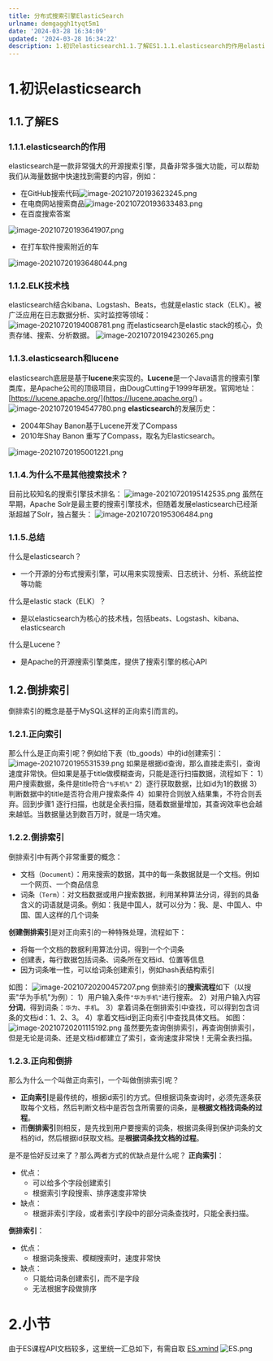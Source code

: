 ```yaml
---
title: 分布式搜索引擎ElasticSearch
urlname: demgaggh1tyqt5m1
date: '2024-03-28 16:34:09'
updated: '2024-03-28 16:34:22'
description: 1.初识elasticsearch1.1.了解ES1.1.1.elasticsearch的作用elasticsearch是一款非常强大的开源搜索引擎，具备非常多强大功能，可以帮助我们从海量数据中快速找到需要的内容，例如： 在GitHub搜索代码 在电商网站搜索商品 在百度搜索答案 在打车软件搜...
---
```

# 1.初识elasticsearch
## 1.1.了解ES
### 1.1.1.elasticsearch的作用
elasticsearch是一款非常强大的开源搜索引擎，具备非常多强大功能，可以帮助我们从海量数据中快速找到需要的内容，例如：

-  在GitHub搜索代码![image-20210720193623245.png](https://raw.githubusercontent.com/choodsire666/blog-img/main/00d17f4e748a6a61f756ede7a949d247.png)
-  在电商网站搜索商品![image-20210720193633483.png](https://raw.githubusercontent.com/choodsire666/blog-img/main/39940b900e1ba99e039ea9bc082bb68c.png)
-  在百度搜索答案

![image-20210720193641907.png](https://raw.githubusercontent.com/choodsire666/blog-img/main/ae59116fc0722b5833302830d2615cba.png)

-  在打车软件搜索附近的车

![image-20210720193648044.png](https://raw.githubusercontent.com/choodsire666/blog-img/main/26de1e5799a0a9db247d92bca47ec06f.png)
### 1.1.2.ELK技术栈
elasticsearch结合kibana、Logstash、Beats，也就是elastic stack（ELK）。被广泛应用在日志数据分析、实时监控等领域：
![image-20210720194008781.png](https://raw.githubusercontent.com/choodsire666/blog-img/main/14b701d4db45e461e81aa9f647b42113.png)
而elasticsearch是elastic stack的核心，负责存储、搜索、分析数据。
![image-20210720194230265.png](https://raw.githubusercontent.com/choodsire666/blog-img/main/8257a620665c0a59c97b48e48c769c66.png)
### 1.1.3.elasticsearch和lucene
elasticsearch底层是基于**lucene**来实现的。**Lucene**是一个Java语言的搜索引擎类库，是Apache公司的顶级项目，由DougCutting于1999年研发。官网地址：[https://lucene.apache.org/](https://lucene.apache.org/) 。
![image-20210720194547780.png](https://raw.githubusercontent.com/choodsire666/blog-img/main/c2c54dcb3f149f383c7c54e15e82cc2c.png)
**elasticsearch**的发展历史：

- 2004年Shay Banon基于Lucene开发了Compass
- 2010年Shay Banon 重写了Compass，取名为Elasticsearch。

![image-20210720195001221.png](https://raw.githubusercontent.com/choodsire666/blog-img/main/baa81c8d3995a1be8a1fa5d1f3f8a46e.png)
### 1.1.4.为什么不是其他搜索技术？
目前比较知名的搜索引擎技术排名：
![image-20210720195142535.png](https://raw.githubusercontent.com/choodsire666/blog-img/main/888363e34ba0a8024aeb3859eb3f24fb.png)
虽然在早期，Apache Solr是最主要的搜索引擎技术，但随着发展elasticsearch已经渐渐超越了Solr，独占鳌头：
![image-20210720195306484.png](https://raw.githubusercontent.com/choodsire666/blog-img/main/4df2d35aefb5d3f16cca3c15688bc01e.png)
### 1.1.5.总结
什么是elasticsearch？

- 一个开源的分布式搜索引擎，可以用来实现搜索、日志统计、分析、系统监控等功能

什么是elastic stack（ELK）？

- 是以elasticsearch为核心的技术栈，包括beats、Logstash、kibana、elasticsearch

什么是Lucene？

- 是Apache的开源搜索引擎类库，提供了搜索引擎的核心API
## 1.2.倒排索引
倒排索引的概念是基于MySQL这样的正向索引而言的。
### 1.2.1.正向索引
那么什么是正向索引呢？例如给下表（tb_goods）中的id创建索引：
![image-20210720195531539.png](https://raw.githubusercontent.com/choodsire666/blog-img/main/ce24023f2da09cea2c832bf67e201b82.png)
如果是根据id查询，那么直接走索引，查询速度非常快。但如果是基于title做模糊查询，只能是逐行扫描数据，流程如下：
1）用户搜索数据，条件是title符合`"%手机%"`
2）逐行获取数据，比如id为1的数据
3）判断数据中的title是否符合用户搜索条件
4）如果符合则放入结果集，不符合则丢弃。回到步骤1
逐行扫描，也就是全表扫描，随着数据量增加，其查询效率也会越来越低。当数据量达到数百万时，就是一场灾难。
### 1.2.2.倒排索引
倒排索引中有两个非常重要的概念：

- 文档（`Document`）：用来搜索的数据，其中的每一条数据就是一个文档。例如一个网页、一个商品信息
- 词条（`Term`）：对文档数据或用户搜索数据，利用某种算法分词，得到的具备含义的词语就是词条。例如：我是中国人，就可以分为：我、是、中国人、中国、国人这样的几个词条

**创建倒排索引**是对正向索引的一种特殊处理，流程如下：

- 将每一个文档的数据利用算法分词，得到一个个词条
- 创建表，每行数据包括词条、词条所在文档id、位置等信息
- 因为词条唯一性，可以给词条创建索引，例如hash表结构索引

如图：
![image-20210720200457207.png](https://raw.githubusercontent.com/choodsire666/blog-img/main/65ebd2db4d567bbdb50071838c31ca66.png)
倒排索引的**搜索流程**如下（以搜索"华为手机"为例）：
1）用户输入条件`"华为手机"`进行搜索。
2）对用户输入内容**分词**，得到词条：`华为`、`手机`。
3）拿着词条在倒排索引中查找，可以得到包含词条的文档id：1、2、3。
4）拿着文档id到正向索引中查找具体文档。
如图：
![image-20210720201115192.png](https://raw.githubusercontent.com/choodsire666/blog-img/main/1b00e6736b7a60e2354171681a5bae8c.png)
虽然要先查询倒排索引，再查询倒排索引，但是无论是词条、还是文档id都建立了索引，查询速度非常快！无需全表扫描。
### 1.2.3.正向和倒排
那么为什么一个叫做正向索引，一个叫做倒排索引呢？

-  **正向索引**是最传统的，根据id索引的方式。但根据词条查询时，必须先逐条获取每个文档，然后判断文档中是否包含所需要的词条，是**根据文档找词条的过程**。 
-  而**倒排索引**则相反，是先找到用户要搜索的词条，根据词条得到保护词条的文档的id，然后根据id获取文档。是**根据词条找文档的过程**。 

是不是恰好反过来了？那么两者方式的优缺点是什么呢？
**正向索引**：

- 优点： 
   - 可以给多个字段创建索引
   - 根据索引字段搜索、排序速度非常快
- 缺点： 
   - 根据非索引字段，或者索引字段中的部分词条查找时，只能全表扫描。

**倒排索引**：

- 优点： 
   - 根据词条搜索、模糊搜索时，速度非常快
- 缺点： 
   - 只能给词条创建索引，而不是字段
   - 无法根据字段做排序
# 2.小节
由于ES课程API文档较多，这里统一汇总如下，有需自取
[ES.xmind](https://www.yuque.com/attachments/yuque/0/2024/xmind/29688613/1711614851119-64c5333d-53f6-4535-8155-aabe04890369.xmind)
![ES.png](https://raw.githubusercontent.com/choodsire666/blog-img/main/2e72db7dc18d9d74bbc086a82920590f.png)
